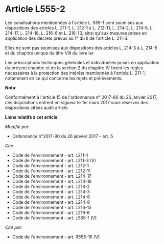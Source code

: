 # Article L555-2

Les canalisations mentionnées à l'article L. 555-1 sont soumises aux dispositions des articles L. 211-1, L. 212-1 à L.
212-11, L. 214-2, L. 214-8, L. 214-17, L. 214-18, L. 216-6 et L. 216-13, ainsi qu'aux mesures prises en application des
décrets prévus au 1° du II de l'article L. 211-3. 

Elles ne sont pas soumises aux dispositions des articles L. 214-3 à L. 214-6 et du chapitre unique du titre VIII du livre
Ier 

Les prescriptions techniques générales et individuelles prises en application du présent chapitre et de la section 2 du
chapitre IV fixent les règles nécessaires à la protection des intérêts mentionnés à l'article L. 211-1, notamment en ce qui
concerne les rejets et prélèvements.

**Nota:**

Conformément à l'article 15 de l'ordonnance n° 2017-80 du 26 janvier 2017, ces dispositions entrent en vigueur le 1er mars
2017 sous réserves des dispositions citées audit article.

**Liens relatifs à cet article**

_Modifié par_:

  - Ordonnance n°2017-80 du 26 janvier 2017 - art. 5

_Cite_:

  - Code de l'environnement - art. L211-1
  - Code de l'environnement - art. L211-3 (V)
  - Code de l'environnement - art. L212-1
  - Code de l'environnement - art. L212-11
  - Code de l'environnement - art. L214-17
  - Code de l'environnement - art. L214-18
  - Code de l'environnement - art. L214-2
  - Code de l'environnement - art. L214-3
  - Code de l'environnement - art. L214-6
  - Code de l'environnement - art. L214-8
  - Code de l'environnement - art. L216-13
  - Code de l'environnement - art. L216-6
  - Code de l'environnement - art. L555-1 (V)

_Cité par_:

  - Code de l'environnement - art. R555-19 (V)
